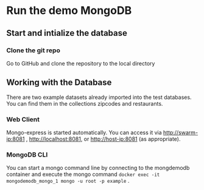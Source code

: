 # Run the demo MongoDB 

## Start and intialize the database

### Clone the git repo

Go to GitHub and clone the repository to the local directory




## Working with the Database

There are two example datasets already imported into the test databases. You can find them in the collections zipcodes and restaurants. 

### Web Client

Mongo-express is started automatically. You can access it via 
<http://swarm-ip:8081> , <http://localhost:8081>, or <http://host-ip:8081> (as appropriate).


### MongoDB CLI

You can start a mongo command line by connecting to the mongdemodb container and execute the mongo command `docker exec -it mongodemodb_mongo_1 mongo -u root -p example` .

